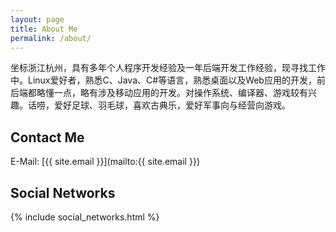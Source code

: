 ```yaml
---
layout: page
title: About Me
permalink: /about/
---
```


坐标浙江杭州，具有多年个人程序开发经验及一年后端开发工作经验，现寻找工作中。Linux爱好者，熟悉C、Java、C#等语言，熟悉桌面以及Web应用的开发，前后端都略懂一点，略有涉及移动应用的开发。对操作系统、编译器、游戏较有兴趣。话唠，爱好足球、羽毛球，喜欢古典乐，爱好军事向与经营向游戏。

## Contact Me

E-Mail: [{{ site.email }}](mailto:{{ site.email }})

## Social Networks

{% include social_networks.html %}